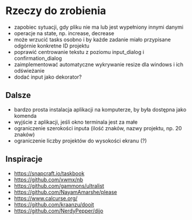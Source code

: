 # Rzeczy do zrobienia

- zapobiec sytuacji, gdy pliku nie ma lub jest wypełniony innymi danymi
- operacje na state, np. increase, decrease
- może wrzucić tasks osobno i by każde zadanie miało przypisane odgórnie konkretne ID projektu 
- poprawić centrowanie tekstu z poziomu input_dialog i confirmation_dialog
- zaimplementować automatyczne wykrywanie resize dla windows i ich odświeżanie
- dodać input jako dekorator?

## Dalsze

- bardzo prosta instalacja aplikacji na komputerze, by była dostępna jako komenda
- wyjście z aplikacji, jeśli okno terminala jest za małe
- ograniczenie szerokości inputa (ilość znaków, nazwy projektu, np. 20 znaków)
- ograniczenie liczby projektów do wysokości ekranu (?)

## Inspiracje
- https://snapcraft.io/taskbook
- https://github.com/xwmx/nb
- https://github.com/gammons/ultralist
- https://github.com/NayamAmarshe/please
- https://www.calcurse.org/
- https://github.com/kraanzu/dooit
- https://github.com/NerdyPepper/dijo